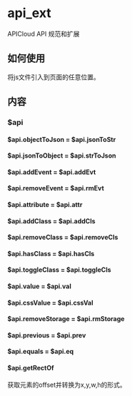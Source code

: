 # api_ext
APICloud API 规范和扩展

## 如何使用
将js文件引入到页面的任意位置。

## 内容
### $api
#### $api.objectToJson = $api.jsonToStr

#### $api.jsonToObject = $api.strToJson

#### $api.addEvent = $api.addEvt

#### $api.removeEvent = $api.rmEvt

#### $api.attribute = $api.attr

#### $api.addClass = $api.addCls

#### $api.removeClass = $api.removeCls

#### $api.hasClass = $api.hasCls

#### $api.toggleClass = $api.toggleCls

#### $api.value = $api.val

#### $api.cssValue = $api.cssVal

#### $api.removeStorage = $api.rmStorage

#### $api.previous = $api.prev

#### $api.equals = $api.eq

#### $api.getRectOf
获取元素的offset并转换为x,y,w,h的形式。
